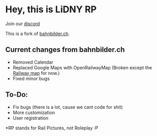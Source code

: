 # Hey, this is LiDNY RP 

Join our [discord](https://ldn.to/discord)

This is a fork of [bahnbilder.ch](https://github.com/davidgubler/bahnbilder.ch).

## Current changes from bahnbilder.ch

- Removed Calendar
- Replaced Google Maps with OpenRailwayMap (Broken except the [Railway map](https://rp.lidny.org/map) for now.)
- Fixed minor bugs

## To-Do:

- Fix bugs (there is a lot, cause we cant code for shit)
- More customization
- User registration

*RP stands for Rail Pictures, not Roleplay :P
